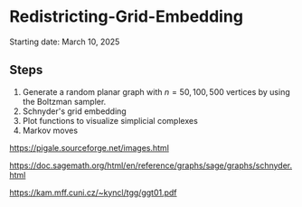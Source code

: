 # Redistricting-Grid-Embedding

Starting date: March 10, 2025

## Steps

1. Generate a random planar graph with $n=50, 100, 500$ vertices by using the Boltzman sampler.
2. Schnyder's grid embedding
3. Plot functions to visualize simplicial complexes
4. Markov moves


https://pigale.sourceforge.net/images.html

https://doc.sagemath.org/html/en/reference/graphs/sage/graphs/schnyder.html

https://kam.mff.cuni.cz/~kyncl/tgg/ggt01.pdf
